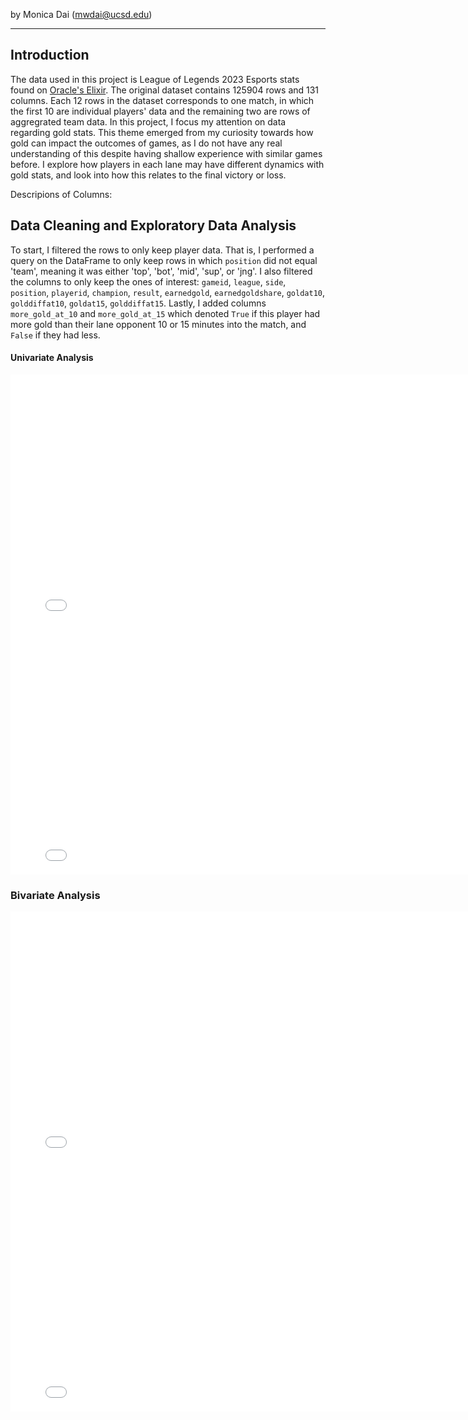 by Monica Dai (mwdai@ucsd.edu)

---

## Introduction

The data used in this project is League of Legends 2023 Esports stats found on [Oracle's Elixir](https://oracleselixir.com/). The original dataset contains 125904 rows and 131 columns. Each 12 rows in the dataset corresponds to one match, in which the first 10 are individual players' data and the remaining two are rows of aggregrated team data. In this project, I focus my attention on data regarding gold stats. This theme emerged from my curiosity towards how gold can impact the outcomes of games, as I do not have any real understanding of this despite having shallow experience with similar games before. I explore how players in each lane may have different dynamics with gold stats, and look into how this relates to the final victory or loss.

Descripions of Columns:

## Data Cleaning and Exploratory Data Analysis

To start, I filtered the rows to only keep player data. That is, I performed a query on the DataFrame to only keep rows in which `position` did not equal 'team', meaning it was either 'top', 'bot', 'mid', 'sup', or 'jng'. I also filtered the columns to only keep the ones of interest: `gameid`, `league`, `side`, `position`, `playerid`, `champion`, `result`, `earnedgold`, `earnedgoldshare`, `goldat10`, `golddiffat10`, `goldat15`, `golddiffat15`. Lastly, I added columns `more_gold_at_10` and `more_gold_at_15` which denoted `True` if this player had more gold than their lane opponent 10 or 15 minutes into the match, and `False` if they had less.

#### Univariate Analysis

<iframe
  src="assets/uni-1.html"
  width="800"
  height="400"
  frameborder="0"
></iframe>
<iframe
  src="assets/uni-2.html"
  width="800"
  height="400"
  frameborder="0"
></iframe>

### Bivariate Analysis

<iframe
  src="assets/bivar-1.html"
  width="800"
  height="400"
  frameborder="0"
></iframe>
<iframe
  src="assets/bivar-2.html"
  width="800"
  height="400"
  frameborder="0"
></iframe>